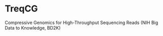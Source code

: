 # TreqCG
Compressive Genomics for High-Throughput Sequencing Reads (NIH Big Data to Knowledge, BD2K)
